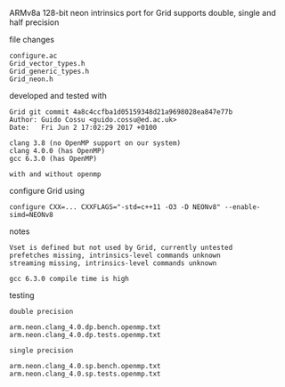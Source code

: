 ARMv8a 128-bit neon intrinsics port for Grid
supports double, single and half precision


file changes

    configure.ac
    Grid_vector_types.h
    Grid_generic_types.h
    Grid_neon.h


developed and tested with

    Grid git commit 4a8c4ccfba1d05159348d21a9698028ea847e77b
    Author: Guido Cossu <guido.cossu@ed.ac.uk>
    Date:   Fri Jun 2 17:02:29 2017 +0100

    clang 3.8 (no OpenMP support on our system)
    clang 4.0.0 (has OpenMP)
    gcc 6.3.0 (has OpenMP)

    with and without openmp


configure Grid using

    configure CXX=... CXXFLAGS="-std=c++11 -O3 -D NEONv8" --enable-simd=NEONv8


notes

    Vset is defined but not used by Grid, currently untested
    prefetches missing, intrinsics-level commands unknown
    streaming missing, intrinsics-level commands unknown

    gcc 6.3.0 compile time is high


testing

    double precision

    arm.neon.clang_4.0.dp.bench.openmp.txt
    arm.neon.clang_4.0.dp.tests.openmp.txt

    single precision

    arm.neon.clang_4.0.sp.bench.openmp.txt
    arm.neon.clang_4.0.sp.tests.openmp.txt


